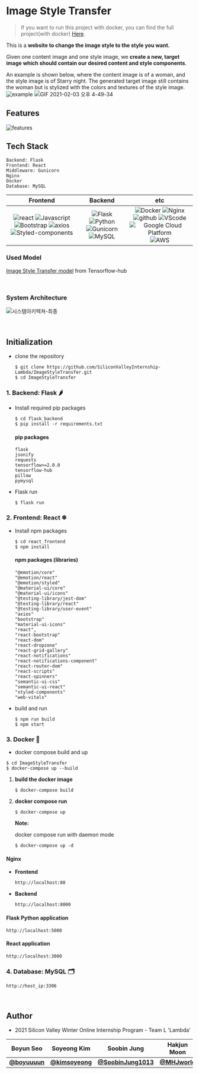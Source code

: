 # Image Style Transfer

> If you want to run this project with docker, you can find the full project(with docker) [Here](https://github.com/SiliconValleyInternship-Lambda/Blooming).

This is a <b>website to change the image style to the style you want.</b>

Given one content image and one style image, we <b>create a new, target image which should contain our desired content and style components</b>.

An example is shown below, where the content image is of a woman, and the style image is of Starry night. The generated target image still contains the woman but is stylized with the colors and textures of the style image.
![example](https://user-images.githubusercontent.com/44187125/105284787-82d4d200-5bf6-11eb-9b5e-51e74c648f91.JPG)
![GIF 2021-02-03 오후 4-49-34](https://user-images.githubusercontent.com/50094131/106714913-d6f0a500-663f-11eb-9637-f1baab736498.gif)

## Features
![features](https://user-images.githubusercontent.com/43427380/106714504-487c2380-663f-11eb-9b80-dc6bd76babad.PNG)


## Tech Stack

```
Backend: Flask
Frontend: React
Middleware: Gunicorn
Nginx
Docker
Database: MySQL
```


|         Frontend         |      Backend      |         etc          |
| :----------------------: | :---------------: | :------------------: |
| ![react](https://img.shields.io/badge/react-v16.14.0-9cf?logo=react) ![Javascript](https://img.shields.io/badge/javascript-ES6+-yellow?logo=javascript) ![Bootstrap](https://img.shields.io/badge/bootstrap-v1.4.3-9cf?logo=bootstrap) ![axios](https://img.shields.io/badge/axios-v0.21.1-9cf?color=purple) ![Styled-components](https://img.shields.io/badge/styled_components-v5.2.1-DB7093?logo=styled-components) | ![Flask](https://img.shields.io/badge/flask-v1.1.2-green?logo=flask) ![Python](https://img.shields.io/badge/python-v3.8.6-skyblue?logo=python) ![Gunicorn](https://img.shields.io/badge/gunicorn-v20.0.4-darkgreen?logo=gunicorn) ![MySQL](https://img.shields.io/badge/mysql-v4.2.11-blue?logo=mysql) | ![Docker](https://img.shields.io/badge/docker-v20.10.2-blue?logo=docker) ![Nginx](https://img.shields.io/badge/Nginx-v1.14.0-brightgreen?logo=nginx) ![github](https://img.shields.io/badge/github-gray?logo=github) ![VScode](https://img.shields.io/badge/VScode-v1.52.1-blue?logo=visual-studio-code) ![Google Cloud Platform](https://img.shields.io/badge/Google_Cloud_Platform-VM_instance-red?logo=gcp) ![AWS](https://img.shields.io/badge/AWS-EC2_instance-orange?logo=aws)  |

### Used Model
[Image Style Transfer model](https://github.com/magenta/magenta/tree/master/magenta/models/arbitrary_image_stylization) from Tensorflow-hub
 
<br />

### System Architecture

![시스템아키텍쳐-최종](https://user-images.githubusercontent.com/44187125/106837480-e9b9b700-66dd-11eb-91c8-498850709e1a.png)

<br />

## Initialization

- clone the repository

    ```
    $ git clone https://github.com/SiliconValleyInternship-Lambda/ImageStyleTransfer.git
    $ cd ImageStyleTransfer
    ```

### 1. Backend: Flask 🌶
- Install required pip packages

    ```
    $ cd flask_backend
    $ pip install -r requirements.txt
    ```
    
    #### pip packages
    ```
    flask
    jsonify
    requests
    tensorflow>=2.0.0
    tensorflow-hub
    pillow
    pymysql
    ```

- Flask run

    ```
    $ flask run
    ```

### 2. Frontend: React ❄

- Install npm packages

  ```
  $ cd react_frontend
  $ npm install
  ```
  
  #### npm packages (libraries)
  ```
  "@emotion/core"
  "@emotion/react"
  "@emotion/styled"
  "@material-ui/core"
  "@material-ui/icons"
  "@testing-library/jest-dom"
  "@testing-library/react"
  "@testing-library/user-event"
  "axios"
  "bootstrap"
  "material-ui-icons"
  "react",
  "react-bootstrap"
  "react-dom"
  "react-dropzone"
  "react-grid-gallery"
  "react-notifications"
  "react-notifications-component"
  "react-router-dom"
  "react-scripts"
  "react-spinners"
  "semantic-ui-css"
  "semantic-ui-react"
  "styled-components"
  "web-vitals"
  ```

- build and run

    ```
    $ npm run build
    $ npm start
    ```


### 3. Docker 🐳

- docker compose build and up

```
$ cd ImageStyleTransfer
$ docker-compose up --build
```


1) **build the docker image**

    ```
    $ docker-compose build
    ```

2) **docker compose run**

    ```
    $ docker-compose up
    ```

    **Note:** 

    docker compose run with daemon mode

    ```
    $ docker-compose up -d
    ```

#### Nginx

- **Frontend**

    ```
    http://localhost:80
    ```

- **Backend**

    ```
    http://localhost:8000
    ```

#### Flask Python application

```
http://localhost:5000
```

#### React application

```
http://localhost:3000
```


### 4. Database: MySQL 🗂

```
http://host_ip:3306
```

<br />


## Author
- 2021 Silicon Valley Winter Online Internship Program - Team L 'Lambda'


| Boyun Seo | Soyeong Kim | Soobin Jung | Hakjun Moon |
|:---:|:---:|:---:|:---:|
| [**@boyuuuun**](https://github.com/boyuuuun)| [**@kimsoyeong**](https://github.com/kimsoyeong) | [**@SoobinJung1013**](https://github.com/SoobinJung1013) | [**@MHJworld**](https://github.com/MHJworld) 
